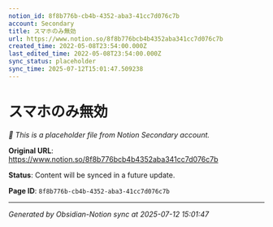 ```yaml
---
notion_id: 8f8b776b-cb4b-4352-aba3-41cc7d076c7b
account: Secondary
title: スマホのみ無効
url: https://www.notion.so/8f8b776bcb4b4352aba341cc7d076c7b
created_time: 2022-05-08T23:54:00.000Z
last_edited_time: 2022-05-08T23:54:00.000Z
sync_status: placeholder
sync_time: 2025-07-12T15:01:47.509238
---
```


# スマホのみ無効

*🔄 This is a placeholder file from Notion Secondary account.*

**Original URL**: https://www.notion.so/8f8b776bcb4b4352aba341cc7d076c7b

**Status**: Content will be synced in a future update.

**Page ID**: `8f8b776b-cb4b-4352-aba3-41cc7d076c7b`

---

*Generated by Obsidian-Notion sync at 2025-07-12 15:01:47*

